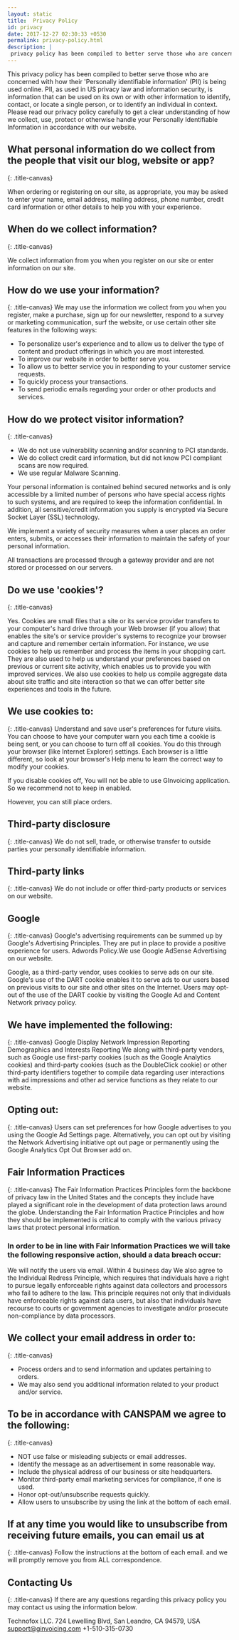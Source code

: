 ```yaml
---
layout: static
title:  Privacy Policy
id: privacy
date: 2017-12-27 02:30:33 +0530
permalink: privacy-policy.html
description: |
 privacy policy has been compiled to better serve those who are concerned with how their 'Personally identifiable information' (PII) is being used online
---
```

This privacy policy has been compiled to better serve those who are concerned with how their 'Personally identifiable information' (PII) is being used online. PII, as used in US privacy law and information security, is information that can be used on its own or with other information to identify, contact, or locate a single person, or to identify an individual in context. Please read our privacy policy carefully to get a clear understanding of how we collect, use, protect or otherwise handle your Personally Identifiable Information in accordance with our website.

## What personal information do we collect from the people that visit our blog, website or app?
{: .title-canvas}

When ordering or registering on our site, as appropriate, you may be asked to enter your name, email address, mailing address, phone number, credit card information or other details to help you with your experience.

## When do we collect information?
{: .title-canvas}
 
We collect information from you when you register on our site or enter information on our site.

## How do we use your information?
{: .title-canvas}
We may use the information we collect from you when you register, make a purchase, sign up for our newsletter, respond to a survey or marketing communication, surf the website, or use certain other site features in the following ways:
* To personalize user's experience and to allow us to deliver the type of content and product offerings in which you are most interested.
* To improve our website in order to better serve you.
* To allow us to better service you in responding to your customer service requests.
* To quickly process your transactions.
* To send periodic emails regarding your order or other products and services.

## How do we protect visitor information?
{: .title-canvas}

* We do not use vulnerability scanning and/or scanning to PCI standards.
* We do collect credit card information, but did not know PCI compliant scans are now required.
* We use regular Malware Scanning.

Your personal information is contained behind secured networks and is only accessible by a limited number of persons who have special access rights to such systems, and are required to keep the information confidential. In addition, all sensitive/credit information you supply is encrypted via Secure Socket Layer (SSL) technology.

We implement a variety of security measures when a user places an order enters, submits, or accesses their information to maintain the safety of your personal information.

All transactions are processed through a gateway provider and are not stored or processed on our servers.

## Do we use 'cookies'?
{: .title-canvas}

Yes. Cookies are small files that a site or its service provider transfers to your computer's hard drive through your Web browser (if you allow) that enables the site's or service provider's systems to recognize your browser and capture and remember certain information. For instance, we use cookies to help us remember and process the items in your shopping cart. They are also used to help us understand your preferences based on previous or current site activity, which enables us to provide you with improved services. We also use cookies to help us compile aggregate data about site traffic and site interaction so that we can offer better site experiences and tools in the future.

## We use cookies to:
{: .title-canvas}
Understand and save user's preferences for future visits.
You can choose to have your computer warn you each time a cookie is being sent, or you can choose to turn off all cookies. You do this through your browser (like Internet Explorer) settings. Each browser is a little different, so look at your browser's Help menu to learn the correct way to modify your cookies.

If you disable cookies off, You will not be able to use GInvoicing application. So we recommend not to keep in enabled.

However, you can still place orders.

## Third-party disclosure
{: .title-canvas}
We do not sell, trade, or otherwise transfer to outside parties your personally identifiable information.
## Third-party links
{: .title-canvas}
We do not include or offer third-party products or services on our website.
## Google
{: .title-canvas}
Google's advertising requirements can be summed up by Google's Advertising Principles. They are put in place to provide a positive experience for users. Adwords Policy.We use Google AdSense Advertising on our website.

Google, as a third-party vendor, uses cookies to serve ads on our site. Google's use of the DART cookie enables it to serve ads to our users based on previous visits to our site and other sites on the Internet. Users may opt-out of the use of the DART cookie by visiting the Google Ad and Content Network privacy policy.

## We have implemented the following:
{: .title-canvas}
Google Display Network Impression Reporting
Demographics and Interests Reporting
We along with third-party vendors, such as Google use first-party cookies (such as the Google Analytics cookies) and third-party cookies (such as the DoubleClick cookie) or other third-party identifiers together to compile data regarding user interactions with ad impressions and other ad service functions as they relate to our website.

## Opting out:
{: .title-canvas}
Users can set preferences for how Google advertises to you using the Google Ad Settings page. Alternatively, you can opt out by visiting the Network Advertising initiative opt out page or permanently using the Google Analytics Opt Out Browser add on.

## Fair Information Practices
{: .title-canvas}
The Fair Information Practices Principles form the backbone of privacy law in the United States and the concepts they include have played a significant role in the development of data protection laws around the globe. Understanding the Fair Information Practice Principles and how they should be implemented is critical to comply with the various privacy laws that protect personal information.

### In order to be in line with Fair Information Practices we will take the following responsive action, should a data breach occur:

We will notify the users via email. Within 4 business day
We also agree to the Individual Redress Principle, which requires that individuals have a right to pursue legally enforceable rights against data collectors and processors who fail to adhere to the law. This principle requires not only that individuals have enforceable rights against data users, but also that individuals have recourse to courts or government agencies to investigate and/or prosecute non-compliance by data processors.

## We collect your email address in order to:
{: .title-canvas}   
* Process orders and to send information and updates pertaining to orders.
* We may also send you additional information related to your product and/or service.

## To be in accordance with CANSPAM we agree to the following:
{: .title-canvas}   
* NOT use false or misleading subjects or email addresses.
* Identify the message as an advertisement in some reasonable way.
* Include the physical address of our business or site headquarters.
* Monitor third-party email marketing services for compliance, if one is used.
* Honor opt-out/unsubscribe requests quickly.
* Allow users to unsubscribe by using the link at the bottom of each email.

## If at any time you would like to unsubscribe from receiving future emails, you can email us at
{: .title-canvas}
Follow the instructions at the bottom of each email.
and we will promptly remove you from ALL correspondence.

## Contacting Us
{: .title-canvas}
  If there are any questions regarding this privacy policy you may contact us using the information below.
  
Technofox LLC.
724 Lewelling Blvd, San Leandro,
CA 94579, USA
support@ginvoicing.com
+1-510-315-0730

